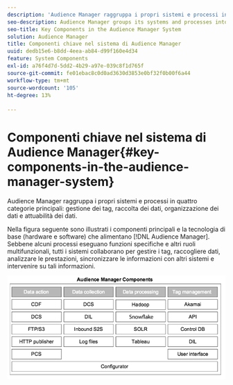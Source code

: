 ```yaml
---
description: 'Audience Manager raggruppa i propri sistemi e processi in quattro categorie principali: gestione dei tag, raccolta dei dati, organizzazione dei dati e attuabilità dei dati.'
seo-description: Audience Manager groups its systems and processes into four main categories  tag management, data collection, data organization, and data actionability.
seo-title: Key Components in the Audience Manager System
solution: Audience Manager
title: Componenti chiave nel sistema di Audience Manager
uuid: dedb15e6-b8dd-4eea-ab84-d99f160e4d34
feature: System Components
exl-id: a76f4d7d-5dd2-4b29-a97e-039c8f1d765f
source-git-commit: fe01ebac8c0d0ad3630d3853e0bf32f0b00f6a44
workflow-type: tm+mt
source-wordcount: '105'
ht-degree: 13%

---
```


# Componenti chiave nel sistema di Audience Manager{#key-components-in-the-audience-manager-system}

Audience Manager raggruppa i propri sistemi e processi in quattro categorie principali: gestione dei tag, raccolta dei dati, organizzazione dei dati e attuabilità dei dati.

<!-- 

c_compstack.xml

 -->

Nella figura seguente sono illustrati i componenti principali e la tecnologia di base (hardware e software) che alimentano [!DNL Audience Manager]. Sebbene alcuni processi eseguano funzioni specifiche e altri ruoli multifunzionali, tutti i sistemi collaborano per gestire i tag, raccogliere dati, analizzare le prestazioni, sincronizzare le informazioni con altri sistemi e intervenire su tali informazioni.

![](assets/components.png)
